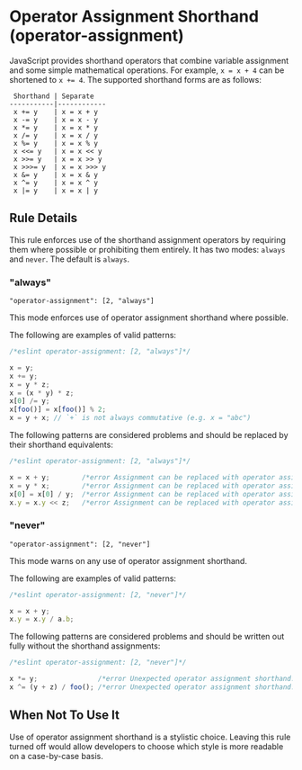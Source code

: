 # Operator Assignment Shorthand (operator-assignment)

JavaScript provides shorthand operators that combine variable assignment and some simple mathematical operations. For example, `x = x + 4` can be shortened to `x += 4`. The supported shorthand forms are as follows:

```text
 Shorthand | Separate
-----------|------------
 x += y    | x = x + y
 x -= y    | x = x - y
 x *= y    | x = x * y
 x /= y    | x = x / y
 x %= y    | x = x % y
 x <<= y   | x = x << y
 x >>= y   | x = x >> y
 x >>>= y  | x = x >>> y
 x &= y    | x = x & y
 x ^= y    | x = x ^ y
 x |= y    | x = x | y
```

## Rule Details

This rule enforces use of the shorthand assignment operators by requiring them where possible or prohibiting them entirely. It has two modes: `always` and `never`. The default is `always`.

### "always"

`"operator-assignment": [2, "always"]`

This mode enforces use of operator assignment shorthand where possible.

The following are examples of valid patterns:

```js
/*eslint operator-assignment: [2, "always"]*/

x = y;
x += y;
x = y * z;
x = (x * y) * z;
x[0] /= y;
x[foo()] = x[foo()] % 2;
x = y + x; // `+` is not always commutative (e.g. x = "abc")
```

The following patterns are considered problems and should be replaced by their shorthand equivalents:

```js
/*eslint operator-assignment: [2, "always"]*/

x = x + y;        /*error Assignment can be replaced with operator assignment.*/
x = y * x;        /*error Assignment can be replaced with operator assignment.*/
x[0] = x[0] / y;  /*error Assignment can be replaced with operator assignment.*/
x.y = x.y << z;   /*error Assignment can be replaced with operator assignment.*/
```

### "never"

`"operator-assignment": [2, "never"]`

This mode warns on any use of operator assignment shorthand.

The following are examples of valid patterns:

```js
/*eslint operator-assignment: [2, "never"]*/

x = x + y;
x.y = x.y / a.b;
```

The following patterns are considered problems and should be written out fully without the shorthand assignments:

```js
/*eslint operator-assignment: [2, "never"]*/

x *= y;               /*error Unexpected operator assignment shorthand.*/
x ^= (y + z) / foo(); /*error Unexpected operator assignment shorthand.*/
```

## When Not To Use It

Use of operator assignment shorthand is a stylistic choice. Leaving this rule turned off would allow developers to choose which style is more readable on a case-by-case basis.
